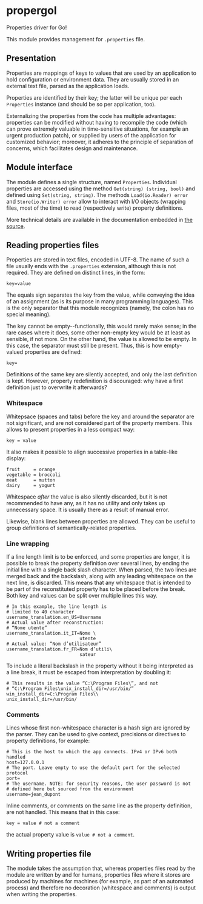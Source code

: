 # propergol

Properties driver for Go!

This module provides management for `.properties` file.

## Presentation

Properties are mappings of keys to values that are used by an application to
hold configuration or environment data. They are usually stored in an external
text file, parsed as the application loads.

Properties are identified by their key; the latter will be unique per each
`Properties` instance (and should be so per application, too).

Externalizing the properties from the code has multiple advantages: properties
can be modified without having to recompile the code (which can prove extremely
valuable in time-sensitive situations, for example an urgent production patch),
or supplied by users of the application for customized behavior; moreover, it
adheres to the principle of separation of concerns, which facilitates design and
maintenance.


## Module interface

The module defines a single structure, named `Properties`. Individual properties
are accessed using the method `Get(string) (string, bool)` and defined using
`Set(string, string)`. The methods `Load(io.Reader) error` and
`Store(io.Writer) error` allow to interact with I/O objects (wrapping files,
most of the time) to read (respectively write) property definitions.

More technical details are available in the documentation embedded in [the
source](properties.go).

## Reading properties files

Properties are stored in text files, encoded in UTF-8. The name of such a file
usually ends with the `.properties` extension, although this is not required.
They are defined on distinct lines, in the form:

    key=value

The equals sign separates the key from the value, while conveying the idea of
an assignment (as is its purpose in many programming languages). This is the
only separator that this module recognizes (namely, the colon has no special
meaning).

The key cannot be empty--functionally, this would rarely make sense; in the rare
cases where it does, some other non-empty key would be at least as sensible, if
not more. On the other hand, the value is allowed to be empty. In this case, the
separator must still be present. Thus, this is how empty-valued properties are
defined:

    key=

Definitions of the same key are silently accepted, and only the last definition
is kept. However, property redefinition is discouraged: why have a first
definition just to overwrite it afterwards?

### Whitespace

Whitepsace (spaces and tabs) before the key and around the separator are not
significant, and are not considered part of the property members. This allows to
present properties in a less compact way:

    key = value

It also makes it possible to align successive properties in a table-like
display:

    fruit     = orange
    vegetable = broccoli
    meat      = mutton
    dairy     = yogurt

Whitespace *after* the value is also silently discarded, but it is not
recommended to have any, as it has no utility and only takes up unnecessary
space. It is usually there as a result of manual error.

Likewise, blank lines between properties are allowed. They can be useful to
group definitions of semantically-related properties.

### Line wrapping

If a line length limit is to be enforced, and some properties are longer, it is
possible to break the property definition over several lines, by ending the
initial line with a single back slash character. When parsed, the two lines are
merged back and the backslash, along with any leading whitespace on the next
line, is discarded. This means that any whitespace that is intended to be part
of the reconstituted property has to be placed before the break.
Both key and values can be split over multiple lines this way.

    # In this example, the line length is
    # limited to 40 character
    username_translation.en_US=Username
    # Actual value after reconstruction:
    # “Nome utente”
    username_translation.it_IT=Nome \
                               utente
    # Actual value: “Nom d’utilisateur”
    username_translation.fr_FR=Nom d’utili\
                               sateur

To include a literal backslash in the property without it being interpreted as a
line break, it must be escaped from interpretation by doubling it:

    # This results in the value “C:\Program Files\”, and not
    # “C:\Program Files\unix_install_dir=/usr/bin/”
    win_install_dir=C:\Program Files\\
    unix_install_dir=/usr/bin/

### Comments

Lines whose first non-whitespace character is a hash sign are ignored by the
parser. They can be used to give context, precisions or directives to property
definitions, for example:

    # This is the host to which the app connects. IPv4 or IPv6 both handled
    host=127.0.0.1
    # The port. Leave empty to use the default port for the selected protocol
    port=
    # The username. NOTE: for security reasons, the user password is not
    # defined here but sourced from the environment
    username=jean_dupont

Inline comments, or comments on the same line as the property definition, are
not handled. This means that in this case:

    key = value # not a comment

the actual property value is `value # not a comment`.

## Writing properties file

The module takes the assumption that, whereas properties files read by the
module are written by and for humans, properties files where it stores are
produced by machines for machines (for example, as part of an automated process)
and therefore no decoration (whitespace and comments) is output when writing the
properties.
